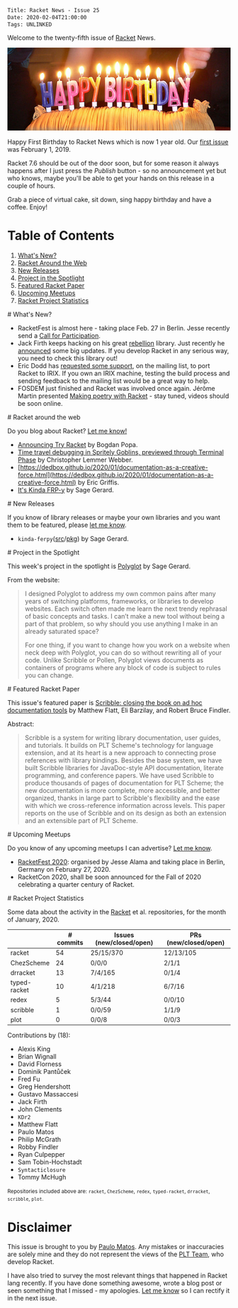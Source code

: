     Title: Racket News - Issue 25
    Date: 2020-02-04T21:00:00
	Tags: UNLINKED

Welcome to the twenty-fifth issue of [Racket](https://www.racket-lang.org) News. 
	
![](/img/issue25/happy-birthday.jpg)

Happy First Birthday to Racket News which is now 1 year old. Our [first issue](https://racket-news.com/2019/02/racket-news-issue-1.html) was February 1, 2019.

Racket 7.6 should be out of the door soon, but for some reason it always happens after I just press the *Publish* button - so no announcement yet but who knows, maybe you'll be able to get your hands on this release in a couple of hours.

Grab a piece of virtual cake, sit down, sing happy birthday and have a coffee.
Enjoy!

# Table of Contents

1. [What's New?](#whatsnew)
2. [Racket Around the Web](#aroundtheweb)
3. [New Releases](#newreleases)
4. [Project in the Spotlight](#spotlight)
5. [Featured Racket Paper](#featuredpaper)
6. [Upcoming Meetups](#meetups)
7. [Racket Project Statistics](#stats)

<div id='whatsnew'/>
# What's New?

* RacketFest is almost here - taking place Feb. 27 in Berlin. Jesse recently send a [Call for Participation](https://groups.google.com/d/msg/racket-users/kaDfmfFOtgQ/2P-QCDA1EwAJ).
* Jack Firth keeps hacking on his great [rebellion](https://docs.racket-lang.org/rebellion/index.html) library. Just recently he [announced](https://groups.google.com/d/msg/racket-users/V975u3lWCzo/TuIhdd0LBAAJ) some big updates. If you develop Racket in any serious way, you need to check this library out!
* Eric Dodd has [requested some support](https://groups.google.com/d/msg/racket-users/qVc3_fywXA0/W9d670ufCwAJ), on the mailing list, to port Racket to IRIX. If you own an IRIX machine, testing the build process and sending feedback to the mailing list would be a great way to help.
* FOSDEM just finished and Racket was involved once again. Jérôme Martin presented [Making poetry with Racket](https://fosdem.org/2020/schedule/event/racket_poetry/) - stay tuned, videos should be soon online.

<div id='aroundtheweb'/>
# Racket around the web

Do you blog about Racket? [Let me know!](mailto:pmatos@linki.tools)

* [Announcing Try Racket](https://defn.io/2020/01/31/ann-try-racket/) by Bogdan Popa.
* [Time travel debugging in Spritely Goblins, previewed through Terminal Phase](http://dustycloud.org/blog/goblins-time-travel-micropreview/) by Christopher Lemmer Webber.
* [https://dedbox.github.io/2020/01/documentation-as-a-creative-force.html](https://dedbox.github.io/2020/01/documentation-as-a-creative-force.html) by Eric Griffis.
* [It's Kinda FRP-y](https://sagegerard.com/kinda-ferpy-intro.html) by Sage Gerard.

<div id='newreleases'/>
# New Releases

If you know of library releases or maybe your own libraries and you want them to be featured, please [let me know](mailto:pmatos@linki.tools).

* `kinda-ferpy`([src](https://github.com/zyrolasting/kinda-ferpy/)/[pkg](https://pkgs.racket-lang.org/package/kinda-ferpy)) by Sage Gerard.

<div id='spotlight'/>
# Project in the Spotlight

This week's project in the spotlight is [Polyglot](https://github.com/zyrolasting/polyglot) by Sage Gerard.

From the website:

>I designed Polyglot to address my own common pains after many years of switching platforms, frameworks, or libraries to develop websites. Each switch often made me learn the next trendy rephrasal of basic concepts and tasks. I can’t make a new tool without being a part of that problem, so why should you use anything I make in an already saturated space?
>
>For one thing, if you want to change how you work on a website when neck deep with Polyglot, you can do so without rewriting all of your code. Unlike Scribble or Pollen, Polyglot views documents as containers of programs where any block of code is subject to rules you can change.

<div id='featuredpaper'/>
# Featured Racket Paper

This issue's featured paper is [Scribble: closing the book on ad hoc documentation tools](https://drive.google.com/open?id=13Uqqj8Z6Qvg8waviHJBpCrsl0yxBZs5R) by Matthew Flatt, Eli Barzilay, and Robert Bruce Findler.

Abstract:

> Scribble is a system for writing library documentation, user guides, and tutorials. It builds on PLT Scheme's technology for language extension, and at its heart is a new approach to connecting prose references with library bindings. Besides the base system, we have built Scribble libraries for JavaDoc-style API documentation, literate programming, and conference papers. We have used Scribble to produce thousands of pages of documentation for PLT Scheme; the new documentation is more complete, more accessible, and better organized, thanks in large part to Scribble's flexibility and the ease with which we cross-reference information across levels. This paper reports on the use of Scribble and on its design as both an extension and an extensible part of PLT Scheme.

<div id='meetups'/>
# Upcoming Meetups

Do you know of any upcoming meetups I can advertise? [Let me know](mailto:pmatos@linki.tools).

* [RacketFest 2020](https://racketfest.com): organised by Jesse Alama and taking place in Berlin, Germany on February 27, 2020.
* RacketCon 2020, shall be soon announced for the Fall of 2020 celebrating a quarter century of Racket.

<div id='stats'/>
# Racket Project Statistics

Some data about the activity in the [Racket](https://github.com/racket) et al. repositories, for the month of January, 2020.

<!-- Repo racket -->
<!-- # Commits: 54 -->
<!-- Issues: 25/15/370 -->
<!-- PRs: 12/13/105 -->

<!-- Repo ChezScheme -->
<!-- # Commits: 24 -->
<!-- Issues: 0/0/0 -->
<!-- PRs: 2/1/1 -->

<!-- Repo drracket -->
<!-- # Commits: 13 -->
<!-- Issues: 7/4/165 -->
<!-- PRs: 0/1/4 -->

<!-- Repo typed-racket -->
<!-- # Commits: 10 -->
<!-- Issues: 4/1/218 -->
<!-- PRs: 6/7/16 -->

<!-- Repo redex -->
<!-- # Commits: 5 -->
<!-- Issues: 5/3/44 -->
<!-- PRs: 0/0/10 -->

<!-- Repo scribble -->
<!-- # Commits: 1 -->
<!-- Issues: 0/0/59 -->
<!-- PRs: 1/1/9 -->

<!-- Repo plot -->
<!-- # Commits: 0 -->
<!-- Issues: 0/0/8 -->
<!-- PRs: 0/0/3 -->

<div class="table-wrapper">
<table class="fl-table">
<thead>
<tr><th></th><th># commits</th><th>Issues (new/closed/open)</th><th>PRs (new/closed/open)</th></tr>
</thead>
<tr><td>racket</td><td>54</td>           <td>25/15/370</td>        <td>12/13/105</td></tr>
<tr><td>ChezScheme</td><td>24</td>       <td>0/0/0</td>            <td>2/1/1</td></tr>
<tr><td>drracket</td><td>13</td>         <td>7/4/165</td>          <td>0/1/4</td></tr>
<tr><td>typed-racket</td><td>10</td>     <td>4/1/218</td>          <td>6/7/16</td></tr>
<tr><td>redex</td><td>5</td>             <td>5/3/44</td>           <td>0/0/10</td></tr>
<tr><td>scribble</td><td>1</td>          <td>0/0/59</td>           <td>1/1/9</td></tr>
<tr><td>plot</td><td>0</td>              <td>0/0/8</td>            <td>0/0/3</td></tr>
</table>
</div>

Contributions by (18):

* Alexis King
* Brian Wignall
* David Florness
* Dominik Pantůček
* Fred Fu
* Greg Hendershott
* Gustavo Massaccesi
* Jack Firth
* John Clements
* `KDr2`
* Matthew Flatt
* Paulo Matos
* Philip McGrath
* Robby Findler
* Ryan Culpepper
* Sam Tobin-Hochstadt
* `Syntacticlosure`
* Tommy McHugh

<small>Repositories included above are: `racket`, `ChezScheme`, `redex`, `typed-racket`, `drracket`, `scribble`, `plot`.</small>

# Disclaimer

This issue is brought to you by [Paulo Matos](mailto:pmatos@linki.tools). Any mistakes or inaccuracies are solely mine and
they do not represent the views of the [PLT Team](http://www.racket-lang.org/team.html), who develop Racket.

I have also tried to survey the most relevant things that happened in Racket lang recently. If you have done something awesome, wrote a blog post or seen something that I missed - my apologies. [Let me know](mailto:pmatos@linki.tools) so I can rectify it in the next issue.
